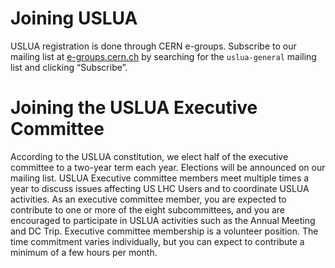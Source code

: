 # Joining USLUA

USLUA registration is done through CERN e-groups. Subscribe to our mailing list at [e-groups.cern.ch](https://e-groups.cern.ch/e-groups/) by searching for the `uslua-general` mailing list and clicking “Subscribe”.

# Joining the USLUA Executive Committee

According to the USLUA constitution, we elect half of the executive committee to a two-year term each year. Elections will be announced on our mailing list. USLUA Executive committee members meet multiple times a year to discuss issues affecting US LHC Users and to coordinate USLUA activities.  As an executive committee member, you are expected to contribute to one or more of the eight subcommittees, and you are encouraged to participate in USLUA activities such as the Annual Meeting and DC Trip. Executive committee membership is a volunteer position. The time commitment varies individually, but you can expect to contribute a minimum of a few hours per month. 
